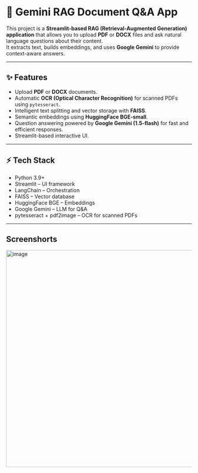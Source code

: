 # 📄 Gemini RAG Document Q&A App

This project is a **Streamlit-based RAG (Retrieval-Augmented Generation) application** that allows you to upload **PDF** or **DOCX** files and ask natural language questions about their content.  
It extracts text, builds embeddings, and uses **Google Gemini** to provide context-aware answers.  

---

## ✨ Features
- Upload **PDF** or **DOCX** documents.
- Automatic **OCR (Optical Character Recognition)** for scanned PDFs using `pytesseract`.
- Intelligent text splitting and vector storage with **FAISS**.
- Semantic embeddings using **HuggingFace BGE-small**.
- Question answering powered by **Google Gemini (1.5-flash)** for fast and efficient responses.
- Streamlit-based interactive UI.

---

## ⚡ Tech Stack
- Python 3.9+
- Streamlit – UI framework
- LangChain – Orchestration
- FAISS – Vector database
- HuggingFace BGE – Embeddings
- Google Gemini – LLM for Q&A
- pytesseract + pdf2image – OCR for scanned PDFs

---


## Screenshorts


<img width="975" height="589" alt="image" src="https://github.com/user-attachments/assets/73a6d197-df92-4a7b-ba8b-6f7c72aefd69" />



